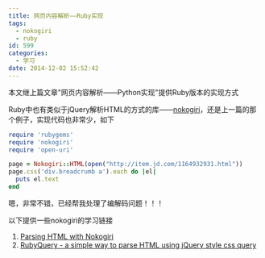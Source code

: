 ```yaml
---
title: 网页内容解析——Ruby实现
tags:
  - nokogiri
  - ruby
id: 599
categories:
  - 学习
date: 2014-12-02 15:52:42
---
```


本文继上篇文章"网页内容解析——Python实现"提供Ruby版本的实现方式

<!--more-->

Ruby中也有类似于jQuery解析HTML的方式的库——[nokogiri](http://www.nokogiri.org/)，还是上一篇的那个例子，实现代码也非常少，如下

```ruby
require 'rubygems'
require 'nokogiri'
require 'open-uri'

page = Nokogiri::HTML(open("http://item.jd.com/1164932931.html"))
page.css('div.breadcrumb a').each do |el|
  puts el.text
end
```

嗯，非常不错，已经帮我处理了编解码问题！！！

以下提供一些nokogiri的学习链接
1. [Parsing HTML with Nokogiri](http://ruby.bastardsbook.com/chapters/html-parsing/)
2. [RubyQuery - a simple way to parse HTML using jQuery style css query](http://ignition.hk/blog/2011/02/12/rubyquery/)
